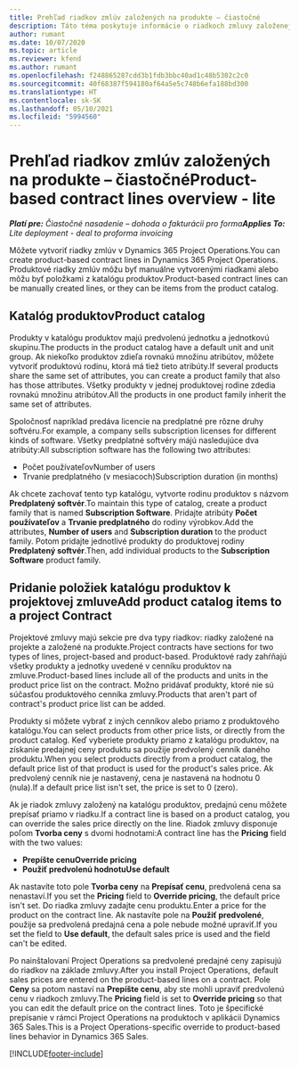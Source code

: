 ```yaml
---
title: Prehľad riadkov zmlúv založených na produkte – čiastočné
description: Táto téma poskytuje informácie o riadkoch zmluvy založenej na produkte.
author: rumant
ms.date: 10/07/2020
ms.topic: article
ms.reviewer: kfend
ms.author: rumant
ms.openlocfilehash: f248865287cdd3b1fdb3bbc40ad1c48b5302c2c0
ms.sourcegitcommit: 40f68387f594180af64a5e5c748b6efa188bd300
ms.translationtype: HT
ms.contentlocale: sk-SK
ms.lasthandoff: 05/10/2021
ms.locfileid: "5994560"
---
```

# <a name="product-based-contract-lines-overview---lite"></a><span data-ttu-id="e37ca-103">Prehľad riadkov zmlúv založených na produkte – čiastočné</span><span class="sxs-lookup"><span data-stu-id="e37ca-103">Product-based contract lines overview - lite</span></span>

<span data-ttu-id="e37ca-104">_**Platí pre:** Čiastočné nasadenie – dohoda o fakturácii pro forma_</span><span class="sxs-lookup"><span data-stu-id="e37ca-104">_**Applies To:** Lite deployment - deal to proforma invoicing_</span></span>

<span data-ttu-id="e37ca-105">Môžete vytvoriť riadky zmlúv v Dynamics 365 Project Operations.</span><span class="sxs-lookup"><span data-stu-id="e37ca-105">You can create product-based contract lines in Dynamics 365 Project Operations.</span></span> <span data-ttu-id="e37ca-106">Produktové riadky zmlúv môžu byť manuálne vytvorenými riadkami alebo môžu byť položkami z katalógu produktov.</span><span class="sxs-lookup"><span data-stu-id="e37ca-106">Product-based contract lines can be manually created lines, or they can be items from the product catalog.</span></span>

## <a name="product-catalog"></a><span data-ttu-id="e37ca-107">Katalóg produktov</span><span class="sxs-lookup"><span data-stu-id="e37ca-107">Product catalog</span></span>

<span data-ttu-id="e37ca-108">Produkty v katalógu produktov majú predvolenú jednotku a jednotkovú skupinu.</span><span class="sxs-lookup"><span data-stu-id="e37ca-108">The products in the product catalog have a default unit and unit group.</span></span> <span data-ttu-id="e37ca-109">Ak niekoľko produktov zdieľa rovnakú množinu atribútov, môžete vytvoriť produktovú rodinu, ktorá má tiež tieto atribúty.</span><span class="sxs-lookup"><span data-stu-id="e37ca-109">If several products share the same set of attributes, you can create a product family that also has those attributes.</span></span> <span data-ttu-id="e37ca-110">Všetky produkty v jednej produktovej rodine zdedia rovnakú množinu atribútov.</span><span class="sxs-lookup"><span data-stu-id="e37ca-110">All the products in one product family inherit the same set of attributes.</span></span>

<span data-ttu-id="e37ca-111">Spoločnosť napríklad predáva licencie na predplatné pre rôzne druhy softvéru.</span><span class="sxs-lookup"><span data-stu-id="e37ca-111">For example, a company sells subscription licenses for different kinds of software.</span></span> <span data-ttu-id="e37ca-112">Všetky predplatné softvéry májú nasledujúce dva atribúty:</span><span class="sxs-lookup"><span data-stu-id="e37ca-112">All subscription software has the following two attributes:</span></span>

- <span data-ttu-id="e37ca-113">Počet používateľov</span><span class="sxs-lookup"><span data-stu-id="e37ca-113">Number of users</span></span>
- <span data-ttu-id="e37ca-114">Trvanie predplatného (v mesiacoch)</span><span class="sxs-lookup"><span data-stu-id="e37ca-114">Subscription duration (in months)</span></span>

<span data-ttu-id="e37ca-115">Ak chcete zachovať tento typ katalógu, vytvorte rodinu produktov s názvom **Predplatený softvér**.</span><span class="sxs-lookup"><span data-stu-id="e37ca-115">To maintain this type of catalog, create a product family that is named **Subscription Software**.</span></span> <span data-ttu-id="e37ca-116">Pridajte atribúty **Počet používateľov** a **Trvanie predplatného** do rodiny výrobkov.</span><span class="sxs-lookup"><span data-stu-id="e37ca-116">Add the attributes, **Number of users** and **Subscription duration** to the product family.</span></span> <span data-ttu-id="e37ca-117">Potom pridajte jednotlivé produkty do produktovej rodiny **Predplatený softvér**.</span><span class="sxs-lookup"><span data-stu-id="e37ca-117">Then, add individual products to the **Subscription Software** product family.</span></span>

## <a name="add-product-catalog-items-to-a-project-contract"></a><span data-ttu-id="e37ca-118">Pridanie položiek katalógu produktov k projektovej zmluve</span><span class="sxs-lookup"><span data-stu-id="e37ca-118">Add product catalog items to a project Contract</span></span>

<span data-ttu-id="e37ca-119">Projektové zmluvy majú sekcie pre dva typy riadkov: riadky založené na projekte a založené na produkte.</span><span class="sxs-lookup"><span data-stu-id="e37ca-119">Project contracts have sections for two types of lines, project-based and product-based.</span></span> <span data-ttu-id="e37ca-120">Produktové rady zahŕňajú všetky produkty a jednotky uvedené v cenníku produktov na zmluve.</span><span class="sxs-lookup"><span data-stu-id="e37ca-120">Product-based lines include all of the products and units in the product price list on the contract.</span></span> <span data-ttu-id="e37ca-121">Možno pridávať produkty, ktoré nie sú súčasťou produktového cenníka zmluvy.</span><span class="sxs-lookup"><span data-stu-id="e37ca-121">Products that aren't part of contract's product price list can be added.</span></span>

<span data-ttu-id="e37ca-122">Produkty si môžete vybrať z iných cenníkov alebo priamo z produktového katalógu.</span><span class="sxs-lookup"><span data-stu-id="e37ca-122">You can select products from other price lists, or directly from the product catalog.</span></span> <span data-ttu-id="e37ca-123">Keď vyberiete produkty priamo z katalógu produktov, na získanie predajnej ceny produktu sa použije predvolený cenník daného produktu.</span><span class="sxs-lookup"><span data-stu-id="e37ca-123">When you select products directly from a product catalog, the default price list of that product is used for the product's sales price.</span></span> <span data-ttu-id="e37ca-124">Ak predvolený cenník nie je nastavený, cena je nastavená na hodnotu 0 (nula).</span><span class="sxs-lookup"><span data-stu-id="e37ca-124">If a default price list isn't set, the price is set to 0 (zero).</span></span>

<span data-ttu-id="e37ca-125">Ak je riadok zmluvy založený na katalógu produktov, predajnú cenu môžete prepísať priamo v riadku.</span><span class="sxs-lookup"><span data-stu-id="e37ca-125">If a contract line is based on a product catalog, you can override the sales price directly on the line.</span></span> <span data-ttu-id="e37ca-126">Riadok zmluvy disponuje poľom **Tvorba ceny** s dvomi hodnotami:</span><span class="sxs-lookup"><span data-stu-id="e37ca-126">A contract line has the **Pricing** field with the two values:</span></span>

- <span data-ttu-id="e37ca-127">**Prepíšte cenu**</span><span class="sxs-lookup"><span data-stu-id="e37ca-127">**Override pricing**</span></span>
- <span data-ttu-id="e37ca-128">**Použiť predvolenú hodnotu**</span><span class="sxs-lookup"><span data-stu-id="e37ca-128">**Use default**</span></span>

<span data-ttu-id="e37ca-129">Ak nastavíte toto pole **Tvorba ceny** na **Prepísať cenu**, predvolená cena sa nenastaví.</span><span class="sxs-lookup"><span data-stu-id="e37ca-129">If you set the **Pricing** field to **Override pricing**, the default price isn't set.</span></span> <span data-ttu-id="e37ca-130">Do riadka zmluvy zadajte cenu produktu.</span><span class="sxs-lookup"><span data-stu-id="e37ca-130">Enter a price for the product on the contract line.</span></span> <span data-ttu-id="e37ca-131">Ak nastavíte pole na **Použiť predvolené**, použije sa predvolená predajná cena a pole nebude možné upraviť.</span><span class="sxs-lookup"><span data-stu-id="e37ca-131">If you set the field to **Use default**, the default sales price is used and the field can't be edited.</span></span>

<span data-ttu-id="e37ca-132">Po nainštalovaní Project Operations sa predvolené predajné ceny zapisujú do riadkov na základe zmluvy.</span><span class="sxs-lookup"><span data-stu-id="e37ca-132">After you install Project Operations, default sales prices are entered on the product-based lines on a contract.</span></span> <span data-ttu-id="e37ca-133">Pole **Ceny** sa potom nastaví na **Prepíšte cenu**, aby ste mohli upraviť predvolenú cenu v riadkoch zmluvy.</span><span class="sxs-lookup"><span data-stu-id="e37ca-133">The **Pricing** field is set to **Override pricing** so that you can edit the default price on the contract lines.</span></span> <span data-ttu-id="e37ca-134">Toto je špecifické prepísanie v rámci Project Operations na produktoch v aplikácii Dynamics 365 Sales.</span><span class="sxs-lookup"><span data-stu-id="e37ca-134">This is a Project Operations-specific override to product-based lines behavior in Dynamics 365 Sales.</span></span>


[!INCLUDE[footer-include](../../includes/footer-banner.md)]